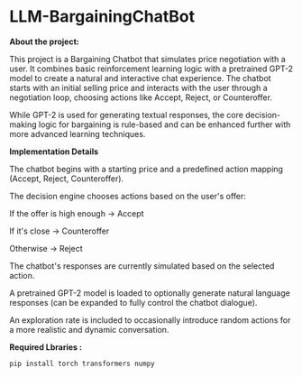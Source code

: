 # LLM-BargainingChatBot

**About the project:**


This project is a Bargaining Chatbot that simulates price negotiation with a user. It combines basic reinforcement learning logic with a pretrained GPT-2 model to create a natural and interactive chat experience. The chatbot starts with an initial selling price and interacts with the user through a negotiation loop, choosing actions like Accept, Reject, or Counteroffer.

While GPT-2 is used for generating textual responses, the core decision-making logic for bargaining is rule-based and can be enhanced further with more advanced learning techniques.

**Implementation Details**


The chatbot begins with a starting price and a predefined action mapping (Accept, Reject, Counteroffer).

The decision engine chooses actions based on the user's offer:

If the offer is high enough → Accept

If it's close → Counteroffer

Otherwise → Reject

The chatbot's responses are currently simulated based on the selected action.

A pretrained GPT-2 model is loaded to optionally generate natural language responses (can be expanded to fully control the chatbot dialogue).

An exploration rate is included to occasionally introduce random actions for a more realistic and dynamic conversation.


**Required Lbraries :**

```
pip install torch transformers numpy
```

